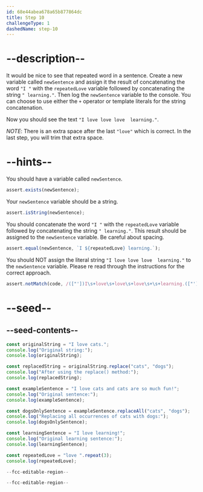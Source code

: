 ```yaml
---
id: 68e44abea678a65b877864dc
title: Step 10
challengeType: 1
dashedName: step-10
---
```


# --description--

It would be nice to see that repeated word in a sentence. Create a new variable called `newSentence` and assign it the result of concatenating the word `"I "` with the `repeatedLove` variable followed by concatenating the string `" learning."`. Then log the `newSentence` variable to the console. You can choose to use either the `+` operator or template literals for the string concatenation. 

Now you should see the text `"I love love love  learning."`. 

*NOTE*: There is an extra space after the last `"love"` which is correct. In the last step, you will trim that extra space. 

# --hints--

You should have a variable called `newSentence`.

```js
assert.exists(newSentence);
```

Your `newSentence` variable should be a string.

```js
assert.isString(newSentence);
```

You should concatenate the word `"I "` with the `repeatedLove` variable followed by concatenating the string `" learning."`. This result should be assigned to the `newSentence` variable. Be careful about spacing. 

```js
assert.equal(newSentence, `I ${repeatedLove} learning.`);
```

You should NOT assign the literal string `"I love love love  learning."` to the `newSentence` variable. Please re read through the instructions for the correct approach.

```js
assert.notMatch(code, /(["'])I\s+love\s+love\s+love\s+\s+learning.(["'])/);
```

# --seed--

## --seed-contents--

```js
const originalString = "I love cats.";
console.log("Original string:");
console.log(originalString);

const replacedString = originalString.replace("cats", "dogs");
console.log("After using the replace() method:");
console.log(replacedString);

const exampleSentence = "I love cats and cats are so much fun!";
console.log("Original sentence:");
console.log(exampleSentence);

const dogsOnlySentence = exampleSentence.replaceAll("cats", "dogs");
console.log("Replacing all occurrences of cats with dogs:");
console.log(dogsOnlySentence);

const learningSentence = "I love learning!";
console.log("Original learning sentence:");
console.log(learningSentence);

const repeatedLove = "love ".repeat(3);
console.log(repeatedLove);

--fcc-editable-region--

--fcc-editable-region--
```
